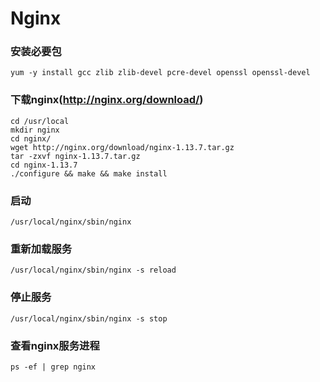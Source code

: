 # Nginx
### 安装必要包
`yum -y install gcc zlib zlib-devel pcre-devel openssl openssl-devel`

### 下载nginx(http://nginx.org/download/)
```
cd /usr/local
mkdir nginx
cd nginx/
wget http://nginx.org/download/nginx-1.13.7.tar.gz
tar -zxvf nginx-1.13.7.tar.gz 
cd nginx-1.13.7
./configure && make && make install
```
### 启动
`/usr/local/nginx/sbin/nginx`

### 重新加载服务
`/usr/local/nginx/sbin/nginx -s reload`

### 停止服务
`/usr/local/nginx/sbin/nginx -s stop`

### 查看nginx服务进程
`ps -ef | grep nginx`
